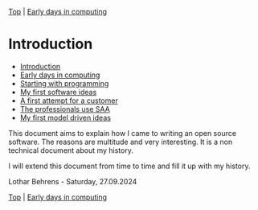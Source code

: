 [Top](index.html) | [Early days in computing](01.html)

# Introduction #

* [Introduction](index.md)
* [Early days in computing](01.md)
* [Starting with programming](02.md)
* [My first software ideas](03.md)
* [A first attempt for a customer](04.md)
* [The professionals use SAA](05.md)
* [My first model driven ideas](06.md)


This document aims to explain how I came to writing an open source software. The reasons are multitude and very interesting. It is a non technical document about my history.

I will extend this document from time to time and fill it up with my history.

Lothar Behrens - Saturday, 27.09.2024





[Top](index.html) | [Early days in computing](01.html)





[Dateiver]: Dateiver.png

[TVBuild]: TVBuild.png

